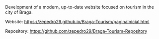 Development of a modern, up-to-date website focused on tourism in the city of Braga.

Website: https://zepedro29.github.io/Braga-Tourism/paginaInicial.html

Repository: https://github.com/zepedro29/Braga-Tourism-Repository

